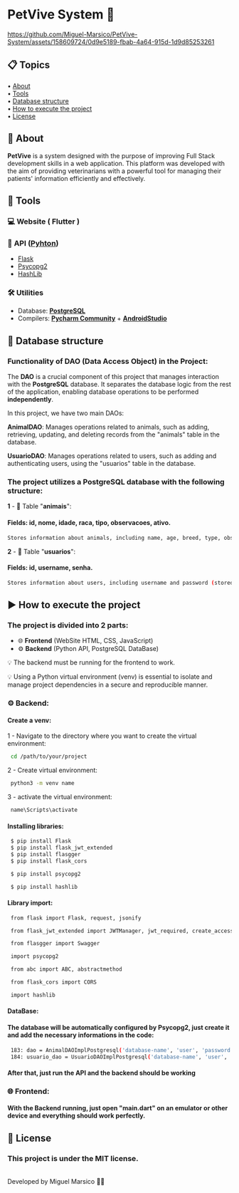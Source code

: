 <h1>
    PetVive System 🐾
</h1>

https://github.com/Miguel-Marsico/PetVive-System/assets/158609724/0d9e5189-fbab-4a64-915d-1d9d85253261

 ## 📋 Topics
<div>
 • <a href="#-about">About</a> </br>
 • <a href="#-tools">Tools</a> </br>
 • <a href="#-database-structure">Database structure</a> </br>
 • <a href="#-how-to-execute-the-project">How to execute the project</a> </br>
 • <a href="#-license">License</a></br>
</div>

## 📗 About

**PetVive** is a system designed with the purpose of improving Full Stack development skills in a web application. This platform was developed with the aim of providing veterinarians with a powerful tool for managing their patients' information efficiently and effectively.

## 🔧 Tools

### 💻 **Website** ( Flutter )

### 🔄 **API** ([Pyhton](https://www.python.org))

- [Flask](https://flask.palletsprojects.com/en/3.0.x/)
- [Psycopg2](https://www.psycopg.org/docs/)
- [HashLib](https://docs.python.org/3/library/hashlib.html)

### 🛠️ **Utilities** 

- Database: **[PostgreSQL](https://www.postgresql.org/docs/)**
- Compilers: **[Pycharm Community](https://www.jetbrains.com/pt-br/pycharm/)** + **[AndroidStudio](https://developer.android.com/studio?hl=pt-br)** 

## 📂 Database structure

### Functionality of DAO (Data Access Object) in the Project:

The **DAO** is a crucial component of this project that manages interaction with the **PostgreSQL** database. It separates the database logic from the rest of the application, enabling database operations to be performed **independently**.

In this project, we have two main DAOs:

**AnimalDAO**: Manages operations related to animals, such as adding, retrieving, updating, and deleting records from the "animals" table in the database.

**UsuarioDAO**: Manages operations related to users, such as adding and authenticating users, using the "usuarios" table in the database.

### The project utilizes a PostgreSQL database with the following structure:

**1** - 🐾 Table "**animais**":

#### Fields: id, nome, idade, raca, tipo, observacoes, ativo.
```bash
Stores information about animals, including name, age, breed, type, observations, and active status.
```

**2** - 👤 Table "**usuarios**":

#### Fields: id, username, senha.

```bash
Stores information about users, including username and password (stored as a password hash).
```

## ▶ How to execute the project

### The project is divided into **2** parts:

 - 🌐 **Frontend** (WebSite HTML, CSS, JavaScript)
 - ⚙️ **Backend** (Python API, PostgreSQL DataBase)
 
 💡 The backend must be running for the frontend to work.
 
 💡 Using a Python virtual environment (venv) is essential to isolate and manage project dependencies in a secure and reproducible manner.

### ⚙️ Backend:

#### Create a venv:

1 - Navigate to the directory where you want to create the virtual environment:
```bash
 cd /path/to/your/project
```
2 - Create virtual environment:
```bash
 python3 -m venv name
```
3 - activate the virtual environment:
```bash
 name\Scripts\activate
```

#### Installing libraries:

```bash
 $ pip install Flask
 $ pip install flask_jwt_extended
 $ pip install flasgger
 $ pip install flask_cors
```
```bash
 $ pip install psycopg2
``` 
```bash
 $ pip install hashlib
```

#### Library import:

```bash
 from flask import Flask, request, jsonify

 from flask_jwt_extended import JWTManager, jwt_required, create_access_token, get_jwt_identity

 from flasgger import Swagger

 import psycopg2

 from abc import ABC, abstractmethod

 from flask_cors import CORS

 import hashlib
```

#### DataBase:

#### The database will be **automatically** configured by **Psycopg2**, just create it and add the necessary informations in the code:

```bash
 183: dao = AnimalDAOImplPostgresql('database-name', 'user', 'password', 'host')
 184: usuario_dao = UsuarioDAOImplPostgresql('database-name', 'user', 'password', 'host')
```

#### After that, just run the **API** and the **backend** should be working

### 🌐 Frontend:

#### With the **Backend running**, just open "**main.dart**" on an **emulator** or other **device** and everything should work perfectly.

## 📜 License

### This project is under the MIT license. 
<br>
Developed by Miguel Marsico 👋🏻
